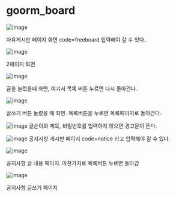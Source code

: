 # goorm_board

![image](https://github.com/Realrealize/goorm_board/assets/75353601/59d755dd-af4d-4f2d-80ae-4801a44b9e3f)

자유게시판 페이지 화면
code=freeboard 입력해야 갈 수 있다.

![image](https://github.com/Realrealize/goorm_board/assets/75353601/df678f9e-097a-473a-8dec-0bc7faa10530)

2페이지 화면

![image](https://github.com/Realrealize/goorm_board/assets/75353601/75fe1fee-955d-473e-8d91-2c5bb673ade5)

글을 눌렀을때 화면, 여기서 목록 버튼 누르면 다시 돌아간다.

![image](https://github.com/Realrealize/goorm_board/assets/75353601/86f9cc2c-b5cd-4935-9450-d7e90231100f)

글쓰기 버튼 눌렀을 때 화면. 목록버튼을 누르면 목록페이지로 돌아간다.

![image](https://github.com/Realrealize/goorm_board/assets/75353601/9a848acc-7130-4a18-a2c5-82cf3108243c)
글쓴이와 제목, 비밀번호를 입력하지 않으면 경고문이 뜬다.

![image](https://github.com/Realrealize/goorm_board/assets/75353601/12fb1e75-810a-46f7-a335-1dc416abb454)
공지사항 게시판 페이지
code=notice 라고 입력해야 갈 수 있다.

![image](https://github.com/Realrealize/goorm_board/assets/75353601/68563d92-0bf8-415f-a43a-2b5fab3f27b5)

공지사항 글 내용 페이지. 마찬가지로 목록버튼 누르면 돌아감

![image](https://github.com/Realrealize/goorm_board/assets/75353601/f4f942f2-db4c-460a-b28a-6579021308a9)

공지사항 글쓰기 페이지
